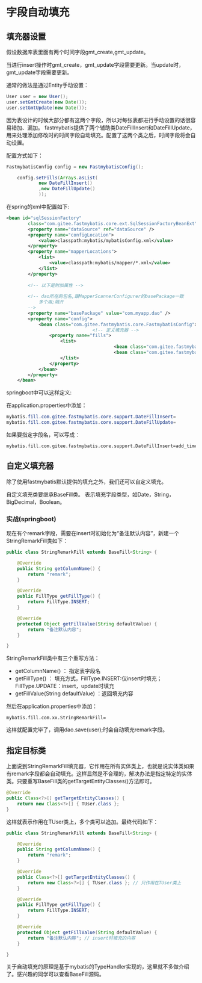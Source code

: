 # 字段自动填充

## 填充器设置

假设数据库表里面有两个时间字段gmt_create,gmt_update。

当进行insert操作时gmt_create，gmt_update字段需要更新。当update时，gmt_update字段需要更新。

通常的做法是通过Entity手动设置：

```java
User user = new User();
user.setGmtCreate(new Date());
user.setGmtUpdate(new Date());
```

因为表设计的时候大部分都有这两个字段，所以对每张表都进行手动设置的话很容易错加、漏加。
fastmybatis提供了两个辅助类DateFillInsert和DateFillUpdate，用来处理添加修改时的时间字段自动填充。配置了这两个类之后，时间字段将会自动设置。

配置方式如下：


```java
FastmybatisConfig config = new FastmybatisConfig();

    config.setFills(Arrays.asList(
			new DateFillInsert()
			,new DateFillUpdate()
			));
```

在spring的xml中配置如下:
```xml
<bean id="sqlSessionFactory"
		class="com.gitee.fastmybatis.core.ext.SqlSessionFactoryBeanExt">
		<property name="dataSource" ref="dataSource" />
		<property name="configLocation">
			<value>classpath:mybatis/mybatisConfig.xml</value>
		</property>
		<property name="mapperLocations">
			<list>
				<value>classpath:mybatis/mapper/*.xml</value>
			</list>
		</property>
		
		<!-- 以下是附加属性 -->
		
		<!-- dao所在的包名,跟MapperScannerConfigurer的basePackage一致 
			多个用;隔开
		-->
		<property name="basePackage" value="com.myapp.dao" />
		<property name="config">
			<bean class="com.gitee.fastmybatis.core.FastmybatisConfig">
                                <!-- 定义填充器 -->
				<property name="fills">
					<list>
                                        <bean class="com.gitee.fastmybatis.core.support.DateFillInsert"/>
                                        <bean class="com.gitee.fastmybatis.core.support.DateFillUpdate"/>
					</list>
				</property>
			</bean>
		</property>
	</bean>
```

springboot中可以这样定义:

在application.properties中添加：

```java
mybatis.fill.com.gitee.fastmybatis.core.support.DateFillInsert=
mybatis.fill.com.gitee.fastmybatis.core.support.DateFillUpdate=
```

如果要指定字段名，可以写成：

```
mybatis.fill.com.gitee.fastmybatis.core.support.DateFillInsert=add_time
```

## 自定义填充器

除了使用fastmybatis默认提供的填充之外，我们还可以自定义填充。

自定义填充类要继承BaseFill<T>类。
<T> 表示填充字段类型，如Date，String，BigDecimal，Boolean。

### 实战(springboot)

现在有个remark字段，需要在insert时初始化为“备注默认内容”，新建一个StringRemarkFill类如下：


```java
public class StringRemarkFill extends BaseFill<String> {

	@Override
	public String getColumnName() {
		return "remark";
	}

	@Override
	public FillType getFillType() {
		return FillType.INSERT;
	}

	@Override
	protected Object getFillValue(String defaultValue) {
		return "备注默认内容";
	}

}
```

StringRemarkFill类中有三个重写方法：

- getColumnName() ： 指定表字段名
- getFillType() ： 填充方式，FillType.INSERT:仅insert时填充； FillType.UPDATE：insert，update时填充
- getFillValue(String defaultValue) ：返回填充内容

然后在application.properties中添加：

```
mybatis.fill.com.xx.StringRemarkFill=
```


这样就配置完毕了，调用dao.save(user);时会自动填充remark字段。


## 指定目标类

上面说到StringRemarkFill填充器，它作用在所有实体类上，也就是说实体类如果有remark字段都会自动填充。这样显然是不合理的，解决办法是指定特定的实体类。只要重写BaseFill类的getTargetEntityClasses()方法即可。


```java
@Override
public Class<?>[] getTargetEntityClasses() {
	return new Class<?>[] { TUser.class };
}
```
这样就表示作用在TUser类上，多个类可以追加。最终代码如下：


```java
public class StringRemarkFill extends BaseFill<String> {

	@Override
	public String getColumnName() {
		return "remark";
	}

	@Override
	public Class<?>[] getTargetEntityClasses() {
		return new Class<?>[] { TUser.class }; // 只作用在TUser类上
	}

	@Override
	public FillType getFillType() {
		return FillType.INSERT;
	}

	@Override
	protected Object getFillValue(String defaultValue) {
		return "备注默认内容"; // insert时填充的内容
	}

}
```

关于自动填充的原理是基于mybatis的TypeHandler实现的，这里就不多做介绍了。感兴趣的同学可以查看BaseFill<T>源码。
